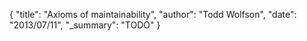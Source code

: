 {
  "title": "Axioms of maintainability",
  "author": "Todd Wolfson",
  "date": "2013/07/11",
  "_summary": "TODO"
}

